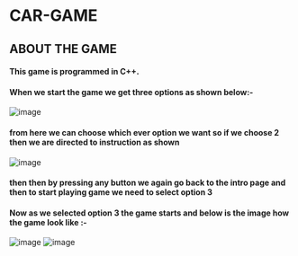 # CAR-GAME
## ABOUT THE GAME
#### This game is programmed in C++.
#### When we start the game we get three options as shown below:- 
![image](https://user-images.githubusercontent.com/72311878/128821411-d2ac3f9c-6ab7-4c63-9d87-2e119a64739d.png)

#### from here we can choose which ever option we want so if we choose 2 then we are directed to instruction as shown
![image](https://user-images.githubusercontent.com/72311878/128821818-d660f7d7-ff67-494a-b134-41db1767f975.png)

#### then then by pressing any button we again go back to the intro page and then to start playing game we need to select option 3
#### Now as we selected option 3 the game starts and below is the image how the game look like :- 
![image](https://user-images.githubusercontent.com/72311878/128822528-cc48fe90-5b26-4d50-a33c-5867e63e6317.png)
![image](https://user-images.githubusercontent.com/72311878/128822721-d9df1b07-2ef4-45f5-92cd-24a408c264b0.png)



